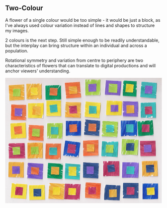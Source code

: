 ## Two-Colour

A flower of a single colour would be too simple - it would be just a block, as I've always
used colour variation instead of lines and shapes to structure my images.

2 colours is the next step. Still simple enough to be readily understandable, but the interplay can bring structure
within an individual and across a population.

Rotational symmetry and variation from centre to periphery are two characteristics of flowers that can translate to
digital productions and will anchor viewers' understanding.

![A population of simple 2 colour flower analogues](../project_images/pop2col.jpg?raw=true "A population of simple 2 colour flower analogues")

